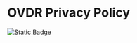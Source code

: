 # OVDR Privacy Policy

[![Static Badge](https://img.shields.io/badge/-Defunct%20OVDR%20Studios%20Repository-red)
](https://img.shields.io/badge/-Defunct%20OVDR%20Studios%20Repository-red
)
